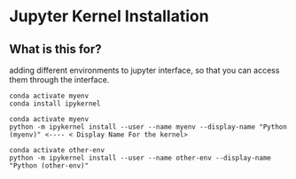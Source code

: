# Jupyter Kernel Installation

## What is this for?

adding different environments to jupyter interface, so that you can access them through the interface.

```
conda activate myenv
conda install ipykernel
```

```
conda activate myenv
python -m ipykernel install --user --name myenv --display-name "Python (myenv)" <---- < Display Name For the kernel>
```

```
conda activate other-env
python -m ipykernel install --user --name other-env --display-name "Python (other-env)"
```




